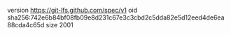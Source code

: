 version https://git-lfs.github.com/spec/v1
oid sha256:742e6b84bf08fb09e8d231c67e3c3cbd2c5dda82e5d12eed4de6ea88cda4c65d
size 2001
